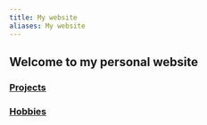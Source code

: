 ```yaml
---
title: My website
aliases: My website
---
```


## Welcome to my personal website

### [Projects](projects/index.md)

### [Hobbies](hobbies/index.md)


